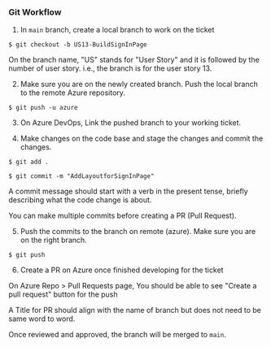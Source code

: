 ### Git Workflow

1. In `main` branch, create a local branch to work on the ticket

```shell
$ git checkout -b US13-BuildSignInPage
```

On the branch name, "US" stands for "User Story" and it is followed by the number of user story. i.e., the branch is for the user story 13.

2.  Make sure you are on the newly created branch. Push the local branch to the remote Azure repository.

```shell
$ git push -u azure
```

3. On Azure DevOps, Link the pushed branch to your working ticket.

4. Make changes on the code base and stage the changes and commit the changes.

```shell
$ git add .

$ git commit -m "AddLayoutforSignInPage"
```

A commit message should start with a verb in the present tense, briefly describing what the code change is about.

You can make multiple commits before creating a PR (Pull Request).

5. Push the commits to the branch on remote (azure). Make sure you are on the right branch.

```shell
$ git push
```

6. Create a PR on Azure once finished developing for the ticket

On Azure Repo > Pull Requests page, You should be able to see "Create a pull request" button for the push

A Title for PR should align with the name of branch but does not need to be same word to word.

Once reviewed and approved, the branch will be merged to `main`.
